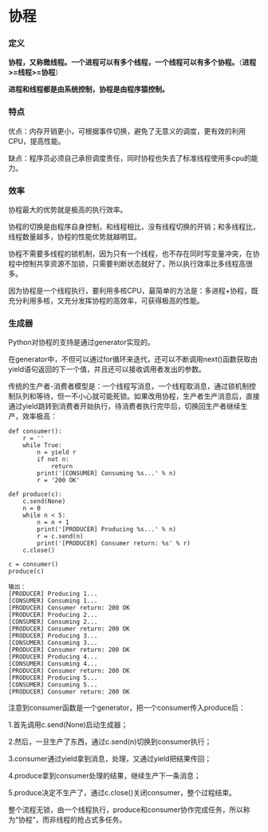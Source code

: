 # 协程

### 定义

**协程，又称微线程。一个进程可以有多个线程，一个线程可以有多个协程。**（**进程>=线程>=协程**）

**进程和线程都是由系统控制，协程是由程序猿控制。**

### 特点

优点：内存开销更小，可根据事件切换，避免了无意义的调度，更有效的利用CPU，提高性能。

缺点：程序员必须自己承担调度责任，同时协程也失去了标准线程使用多cpu的能力。

### 效率

协程最大的优势就是极高的执行效率。

协程的切换是由程序自身控制，和线程相比，没有线程切换的开销；和多线程比，线程数量越多，协程的性能优势就越明显。

协程不需要多线程的锁机制，因为只有一个线程，也不存在同时写变量冲突，在协程中控制共享资源不加锁，只需要判断状态就好了，所以执行效率比多线程高很多。

因为协程是一个线程执行，要利用多核CPU，最简单的方法是：多进程+协程，既充分利用多核，又充分发挥协程的高效率，可获得极高的性能。

### 生成器

Python对协程的支持是通过generator实现的。

在generator中，不但可以通过for循环来迭代，还可以不断调用next()函数获取由yield语句返回的下一个值，并且还可以接收调用者发出的参数。

传统的生产者-消费者模型是：一个线程写消息，一个线程取消息，通过锁机制控制队列和等待，但一不小心就可能死锁。如果改用协程，生产者生产消息后，直接通过yield跳转到消费者开始执行，待消费者执行完毕后，切换回生产者继续生产，效率极高：

```
def consumer():
    r = ''
    while True:
        n = yield r
        if not n:
            return
        print('[CONSUMER] Consuming %s...' % n)
        r = '200 OK'

def produce(c):
    c.send(None)
    n = 0
    while n < 5:
        n = n + 1
        print('[PRODUCER] Producing %s...' % n)
        r = c.send(n)
        print('[PRODUCER] Consumer return: %s' % r)
    c.close()

c = consumer()
produce(c)

输出：
[PRODUCER] Producing 1...
[CONSUMER] Consuming 1...
[PRODUCER] Consumer return: 200 OK
[PRODUCER] Producing 2...
[CONSUMER] Consuming 2...
[PRODUCER] Consumer return: 200 OK
[PRODUCER] Producing 3...
[CONSUMER] Consuming 3...
[PRODUCER] Consumer return: 200 OK
[PRODUCER] Producing 4...
[CONSUMER] Consuming 4...
[PRODUCER] Consumer return: 200 OK
[PRODUCER] Producing 5...
[CONSUMER] Consuming 5...
[PRODUCER] Consumer return: 200 OK
```

注意到consumer函数是一个generator，把一个consumer传入produce后：

1.首先调用c.send(None)启动生成器；

2.然后，一旦生产了东西，通过c.send(n)切换到consumer执行；

3.consumer通过yield拿到消息，处理，又通过yield把结果传回；

4.produce拿到consumer处理的结果，继续生产下一条消息；

5.produce决定不生产了，通过c.close()关闭consumer，整个过程结束。

整个流程无锁，由一个线程执行，produce和consumer协作完成任务，所以称为“协程”，而非线程的抢占式多任务。
